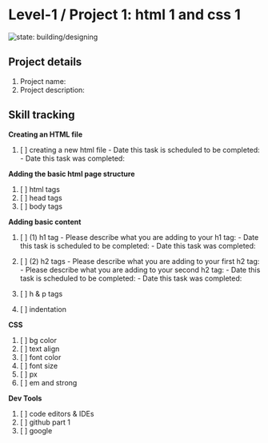 # Level-1 / Project 1: html 1 and css 1

![state: building/designing](https://img.shields.io/badge/status-building%2fdesigning-orange.svg)

## Project details
  1. Project name:
  2. Project description:

## Skill tracking

**Creating an HTML file**
  1. [ ] creating a new html file
    - Date this task is scheduled to be completed:
    - Date this task was completed:

**Adding the basic html page structure**
  1. [ ] html tags
  2. [ ] head tags
  3. [ ] body tags
  
**Adding basic content**
  1. [ ] (1) h1 tag
    - Please describe what you are adding to your h1 tag:
    - Date this task is scheduled to be completed:
    - Date this task was completed:

  2. [ ] (2) h2 tags 
    - Please describe what you are adding to your first h2 tag:
    - Please describe what you are adding to your second h2 tag:
    - Date this task is scheduled to be completed:
    - Date this task was completed:


 4. [ ] h & p tags
 5. [ ] indentation

**CSS**
  1. [ ] bg color
  2. [ ] text align
  3. [ ] font color
  4. [ ] font size
  5. [ ] px
  6. [ ] em and strong

**Dev Tools**
  1. [ ] code editors & IDEs
  2. [ ] github part 1
  3. [ ] google
